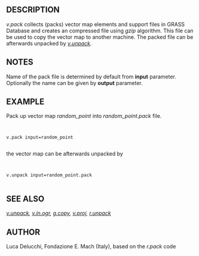 
## DESCRIPTION

*v.pack* collects (packs) vector map elements and support files
in GRASS Database and creates an compressed file using *gzip*
algorithm. This file can be used to copy the vector map to another
machine. The packed file can be afterwards unpacked
by *[v.unpack](v.unpack.html)*.

## NOTES

Name of the pack file is determined by default from **input**
parameter. Optionally the name can be given by **output** parameter.

## EXAMPLE

Pack up vector map *random\_point* into *random\_point.pack* file.

```


v.pack input=random_point


```

the vector map can be afterwards unpacked by

```


v.unpack input=random_point.pack


```

## SEE ALSO

*[v.unpack](v.unpack.html),
[v.in.ogr](v.in.ogr.html),
[g.copy](g.copy.html),
[v.proj](v.proj.html),
[r.unpack](r.unpack.html)*

## AUTHOR

Luca Delucchi, Fondazione E. Mach (Italy), based on the *r.pack* code
